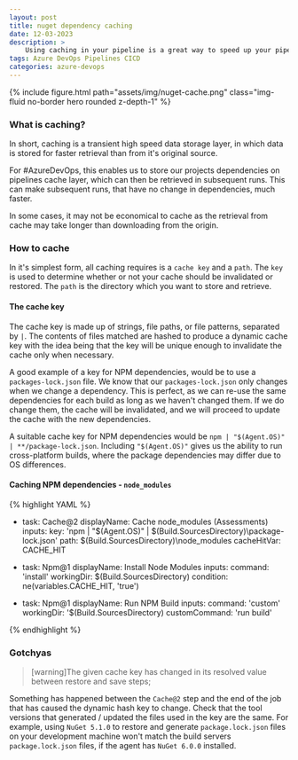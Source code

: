 ```yaml
---
layout: post
title: nuget dependency caching
date: 12-03-2023
description: >
    Using caching in your pipeline is a great way to speed up your pipeline's execution time.
tags: Azure DevOps Pipelines CICD
categories: azure-devops
---
```


{% include figure.html path="assets/img/nuget-cache.png" class="img-fluid no-border hero rounded z-depth-1" %}

### What is caching?

In short, caching is a transient high speed data storage layer, in which data is stored for faster retrieval than from it's original source.

For #AzureDevOps, this enables us to store our projects dependencies on pipelines cache layer, which can then be retrieved in subsequent runs. This can make subsequent runs, that have no change in dependencies, much faster.

In some cases, it may not be economical to cache as the retrieval from cache may take longer than downloading from the origin.

### How to cache

In it's simplest form, all caching requires is a `cache key` and a `path`. The `key` is used to determine whether or not your cache should be invalidated or restored. The `path` is the directory which you want to store and retrieve.

#### The cache key

The cache key is made up of strings, file paths, or file patterns, separated by `|`. The contents of files matched are hashed to produce a dynamic cache key with the idea being that the key will be unique enough to invalidate the cache only when necessary.

A good example of a key for NPM dependencies, would be to use a `packages-lock.json` file. We know that our `packages-lock.json` only changes when we change a dependency. This is perfect, as we can re-use the same dependencies for each build as long as we haven't changed them. If we do change them, the cache will be invalidated, and we will proceed to update the cache with the new dependencies.

A suitable cache key for NPM dependencies would be `npm | "$(Agent.OS)" | **/package-lock.json`. Including `"$(Agent.OS)"` gives us the ability to run cross-platform builds, where the package dependencies may differ due to OS differences.

#### Caching NPM dependencies - `node_modules`

{% highlight YAML %}

- task: Cache@2
  displayName: Cache node_modules (Assessments)
  inputs:
    key: 'npm | "$(Agent.OS)" | $(Build.SourcesDirectory)\package-lock.json'
    path: $(Build.SourcesDirectory)\node_modules
    cacheHitVar: CACHE_HIT

- task: Npm@1
  displayName: Install Node Modules
  inputs:
    command: 'install'
    workingDir: $(Build.SourcesDirectory)
  condition: ne(variables.CACHE_HIT, 'true')

- task: Npm@1
  displayName: Run NPM Build
  inputs:
    command: 'custom'
    workingDir: '$(Build.SourcesDirectory)
    customCommand: 'run build'

{% endhighlight %}

### Gotchyas

> [warning]The given cache key has changed in its resolved value between restore and save steps;

Something has happened between the `Cache@2` step and the end of the job that has caused the dynamic hash key to change. Check that the tool versions that generated / updated the files used in the key are the same. For example, using `NuGet 5.1.0` to restore and generate `package.lock.json` files on your development machine won't match the build servers `package.lock.json` files, if the agent has `NuGet 6.0.0` installed.
